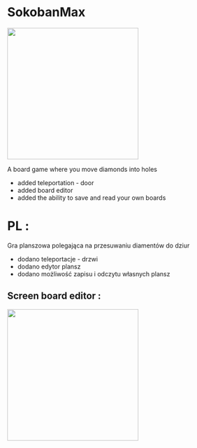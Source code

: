 # SokobanMax
<img src="./projectScreenImage/SaperJoker2.png" width=300/>

A board game where you move diamonds into holes
* added teleportation - door
* added board editor
* added the ability to save and read your own boards

# PL :
Gra planszowa polegająca na przesuwaniu diamentów do dziur
* dodano teleportacje - drzwi
* dodano edytor plansz
* dodano możliwość zapisu i odczytu własnych plansz

## Screen board editor :
<img src="./projectScreenImage/SaperJoker2.png" width=300/>